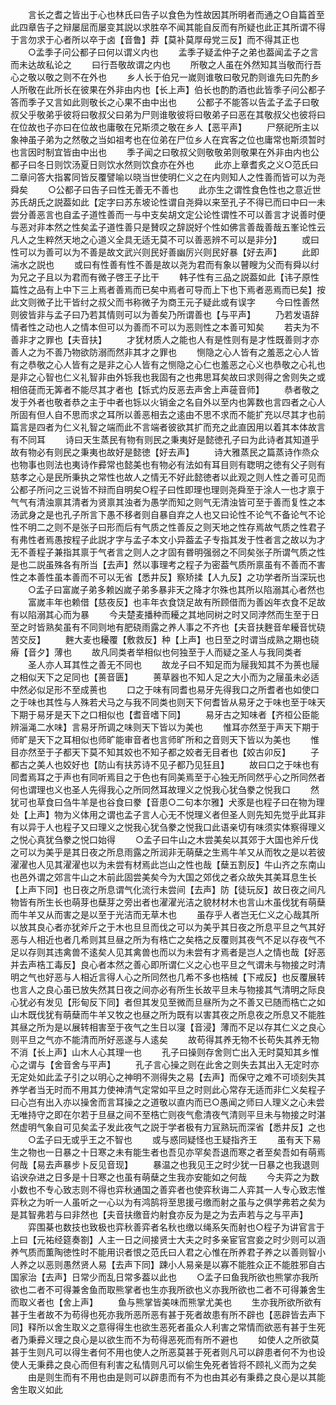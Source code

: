 <!-- { "loadSidebar": true } -->
　　言长之耆之皆出于心也林氏曰告子以食色为性故因其所明者而通之○自篇首至此四章告子之辩屡屈而屡变其説以求胜卒不闻其能自反而有所疑也此正其所谓不得于言勿求于心者所以卒于卤【音鲁】莽【莫补莫厚母党三反】而不得其正也
　　○孟季子问公都子曰何以谓义内也
　　孟季子疑孟仲子之弟也葢闻孟子之言而未达故私论之
　　曰行吾敬故谓之内也
　　所敬之人虽在外然知其当敬而行吾心之敬以敬之则不在外也
　　乡人长于伯兄一嵗则谁敬曰敬兄酌则谁先曰先酌乡人所敬在此所长在彼果在外非由内也【长上声】伯长也酌酌酒也此皆季子问公都子答而季子又言如此则敬长之心果不由中出也
　　公都子不能答以告孟子孟子曰敬叔父乎敬弟乎彼将曰敬叔父曰弟为尸则谁敬彼将曰敬弟子曰恶在其敬叔父也彼将曰在位故也子亦曰在位故也庸敬在兄斯须之敬在乡人【恶平声】
　　尸祭祀所主以象神虽子弟为之然敬之当如祖考也在位弟在尸位乡人在宾客之位也庸常也斯须暂时也言因时制宜皆由中出也
　　季子闻之曰敬叔父则敬敬弟则敬果在外非由内也公都子曰冬日则饮汤夏日则饮水然则饮食亦在外也
　　此亦上章耆炙之义○范氏曰二章问答大指畧同皆反覆譬喻以晓当世使明仁义之在内则知人之性善而皆可以为尧舜矣
　　○公都子曰告子曰性无善无不善也
　　此亦生之谓性食色性也之意近世苏氏胡氏之説葢如此【定字曰苏东坡论性谓自尧舜以来至孔子不得已而曰中曰一未尝分善恶言也自孟子道性善而一与中支矣胡文定公论性谓性不可以善言才说善时便与恶对非本然之性矣孟子道性善只是賛叹之辞説好个性如佛言善哉善哉五峯论性云凡人之生粹然天地之心道义全具无适无莫不可以善恶辨不可以是非分】
　　或曰性可以为善可以为不善是故文武兴则民好善幽厉兴则民好暴【好去声】
　　此即湍水之説也
　　或曰有性善有性不善是故以尧为君而有象以瞽瞍为父而有舜以纣为兄之子且以为君而有微子啓王子比干
　　韩子性有三品之説葢如此【讳子原性篇性之品有上中下三上焉者善焉而已矣中焉者可导而上下也下焉者恶焉而已矣】按此文则微子比干皆纣之叔父而书称微子为商王元子疑此或有误字
　　今曰性善然则彼皆非与孟子曰乃若其情则可以为善矣乃所谓善也【与平声】
　　乃若发语辞情者性之动也人之情本但可以为善而不可以为恶则性之本善可知矣
　　若夫为不善非才之罪也【夫音扶】
　　才犹材质人之能也人有是性则有是才性既善则才亦善人之为不善乃物欲防溺而然非其才之罪也
　　恻隐之心人皆有之羞恶之心人皆有之恭敬之心人皆有之是非之心人皆有之恻隐之心仁也羞恶之心义也恭敬之心礼也是非之心智也仁义礼智非由外铄我也我固有之也弗思耳矣故曰求则得之舍则失之或相倍蓗而无筭者不能尽其才者也【铄式灼反恶去声舍上声蓰音师】
　　恭者敬之发于外者也敬者恭之主于中者也铄以火销金之名自外以至内也筭数也言四者之心人所固有但人自不思而求之耳所以善恶相去之逺由不思不求而不能扩充以尽其才也前篇言是四者为仁义礼智之端而此不言端者彼欲其扩而充之此直因用以着其本体故言有不同耳
　　诗曰天生蒸民有物有则民之秉夷好是懿徳孔子曰为此诗者其知道乎故有物必有则民之秉夷也故好是懿徳【好去声】
　　诗大雅蒸民之篇蒸诗作烝众也物事也则法也夷诗作彛常也懿美也有物必有法如有耳目则有聦明之徳有父子则有慈孝之心是民所秉执之常性也故人之情无不好此懿徳者以此观之则人性之善可见而公都子所问之三说皆不辩而自明矣○程子曰性即理也理则尧舜至于涂人一也才禀于气气有清浊禀其清者为贤禀其浊者为愚学而知之则气无清浊皆可至于善而复性之本汤武身之是也孔子所言下愚不移者则自暴自弃之人也又曰论性不论气不备论气不论性不明二之则不是张子曰形而后有气质之性善反之则天地之性存焉故气质之性君子有弗性者焉愚按程子此説才字与孟子本文小异葢孟子专指其发于性者言之故以为才无不善程子兼指其禀于气者言之则人之才固有昬明强弱之不同矣张子所谓气质之性是也二説虽殊各有所当【去声】然以事理考之程子为密葢气质所禀虽有不善而不害性之本善性虽本善而不可以无省【悉井反】察矫揉【人九反】之功学者所当深玩也
　　○孟子曰富嵗子弟多赖凶嵗子弟多暴非天之降才尔殊也其所以陷溺其心者然也
　　富嵗丰年也赖借【慈夜反】也丰年衣食饶足故有所顾借而为善凶年衣食不足故有以陷溺其心而为暴
　　今夫楚麦播种而耰之其地同树之时又同浡然而生至于日至之时皆熟矣虽有不同则地有肥硗雨露之养人事之不齐也【夫音扶麰音牟耰音忧硗苦交反】
　　麰大麦也耰覆【敷救反】种【上声】也日至之时谓当成熟之期也硗瘠【音夕】薄也
　　故凡同类者举相似也何独至于人而疑之圣人与我同类者
　　圣人亦人耳其性之善无不同也
　　故龙子曰不知足而为屦我知其不为蒉也屦之相似天下之足同也【蒉音匮】
　　蒉草器也不知人足之大小而为之屦虽未必适中然必似足形不至成蒉也
　　口之于味有同耆也易牙先得我口之所耆者也如使口之于味也其性与人殊若犬马之与我不同类也则天下何耆皆从易牙之于味也至于味天下期于易牙是天下之口相似也【耆音嗜下同】
　　易牙古之知味者【齐桓公臣能辨淄渑二水味】言易牙所调之味则天下皆以为美也
　　惟耳亦然至于声天下期于师旷是天下之耳相似也师旷能审音者也言师旷所和之音则天下皆以为美也
　　惟目亦然至于子都天下莫不知其姣也不知子都之姣者无目者也【姣古卯反】
　　子都古之美人也姣好也【防山有扶苏诗不见子都乃见狂且】
　　故曰口之于味也有同耆焉耳之于声也有同听焉目之于色也有同美焉至于心独无所同然乎心之所同然者何也谓理也义也圣人先得我心之所同然耳故理义之悦我心犹刍豢之悦我口
　　然犹可也草食曰刍牛羊是也谷食曰豢【音患○二句本尔雅】犬豕是也程子曰在物为理处【上声】物为义体用之谓也孟子言人心无不悦理义者但圣人则先知先觉乎此耳非有以异于人也程子又曰理义之悦我心犹刍豢之悦我口此语亲切有味须实体察得理义之悦心真犹刍豢之悦口始得
　　○孟子曰牛山之木尝美矣以其郊于大国也斧斤伐之可以为美乎是其日夜之所息雨露之所润非无萌蘖之生焉牛羊又从而牧之是以若彼濯濯也人见其濯濯也以为未尝有材焉此岂山之性也哉【蘖五割反】牛山齐之东南山也邑外谓之郊言牛山之木前此固尝美矣今为大国之郊伐之者众故失其美耳息生长【上声下同】也日夜之所息谓气化流行未尝间【去声】防【徒玩反】故日夜之间凡物皆有所生长也萌芽也蘖芽之旁出者也濯濯光洁之貌材材木也言山木虽伐犹有萌蘖而牛羊又从而害之是以至于光洁而无草木也
　　虽存乎人者岂无仁义之心哉其所以放其良心者亦犹斧斤之于木也旦旦而伐之可以为美乎其日夜之所息平旦之气其好恶与人相近也者几希则其旦昼之所为有梏亡之矣梏之反覆则其夜气不足以存夜气不足以存则其违禽兽不逺矣人见其禽兽也而以为未尝有才焉者是岂人之情也哉【好恶并去声梏工毒反】良心者本然之善心即所谓仁义之心也平旦之气谓未与物接之时清明之气也好恶与人相近言得人心之所同然也几希不多也梏械【下戒反】也反覆展转也言人之良心虽已放失然其日夜之间亦必有所生长故平旦未与物接其气清明之际良心犹必有发见【形甸反下同】者但其发见至微而旦昼所为之不善又已随而梏亡之如山木既伐犹有萌蘖而牛羊又牧之也昼之所为既有以害其夜之所息夜之所息又不能胜其昼之所为是以展转相害至于夜气之生日以寖【音浸】薄而不足以存其仁义之良心则平旦之气亦不能清而所好恶遂与人逺矣
　　故苟得其养无物不长苟失其养无物不消【长上声】山木人心其理一也
　　孔子曰操则存舍则亡出入无时莫知其乡惟心之谓与【舍音舍与平声】
　　孔子言心操之则在此舍之则失去其出入无定时亦无定处如此孟子引之以明心之神明不测得失之易【去声】而保守之难不可顷刻失其养学者当无时而不用其力使神清气定常如平旦之时则此心常存无适而非仁义矣程子曰心岂有出入亦以操舍而言耳操之之道敬以直内而已○愚闻之师曰人理义之心未尝无唯持守之即在尔若于旦昼之间不至梏亡则夜气愈清夜气清则平旦未与物接之时湛然虚明气象自可见矣孟子发此夜气之説于学者极有力冝熟玩而深省【悉井反】之也
　　○孟子曰无或乎王之不智也
　　或与惑同疑怪也王疑指齐王
　　虽有天下易生之物也一日暴之十日寒之未有能生者也吾见亦罕矣吾退而寒之者至矣吾如有萌焉何哉【易去声暴步卜反见音现】
　　暴温之也我见王之时少犹一日暴之也我退则谄谀杂进之日多是十日寒之也虽有萌蘖之生我亦安能如之何哉
　　今夫弈之为数小数也不专心致志则不得也弈秋通国之善弈者也使弈秋诲二人弈其一人专心致志惟弈秋之为听一人虽听之一心以为有鸿鹄将至思援弓缴而射之虽与之俱学弗若之矣为是其智弗若与曰非然也【夫音扶缴音灼射食亦反为是之为去声若与之与平声】
　　弈围棊也数技也致极也弈秋善弈者名秋也缴以绳系矢而射也○程子为讲官言于上曰【元祐经筵奏劄】人主一日之间接贤士大夫之时多亲宦官宫妾之时少则可以涵养气质而薫陶徳性时不能用识者恨之范氏曰人君之心惟在所养君子养之以善则智小人养之以恶则愚然贤人易【去声下同】踈小人易亲是以寡不能胜众正不能胜邪自古国家治【去声】日常少而乱日常多葢以此也
　　○孟子曰鱼我所欲也熊掌亦我所欲也二者不可得兼舍鱼而取熊掌者也生亦我所欲也义亦我所欲也二者不可得兼舍生而取义者也【舍上声】
　　鱼与熊掌皆美味而熊掌尤美也
　　生亦我所欲所欲有甚于生者故不为苟得也死亦我所恶所恶有甚于死者故患有所不辟也【恶辟皆去声下同】释所以舍生取义之意得得生也欲生恶死者虽众人利害之常情而欲恶有甚于生死者乃秉彛义理之良心是以欲生而不为苟得恶死而有所不避也
　　如使人之所欲莫甚于生则凡可以得生者何不用也使人之所恶莫甚于死者则凡可以辟患者何不为也设使人无秉彞之良心而但有利害之私情则凡可以偷生免死者皆将不顾礼义而为之矣
　　由是则生而有不用也由是则可以辟患而有不为也由其必有秉彞之良心是以其能舍生取义如此
